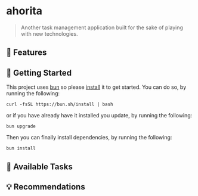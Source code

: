 # ahorita

> Another task management application built for the sake of playing with new technologies.

## 🐣 Features

## 🏁 Getting Started

This project uses [bun](https://bun.sh/) so please [install](https://bun.sh/docs/installation) it to get started. You can do so, by running the following:

```
curl -fsSL https://bun.sh/install | bash
```

or if you have already have it installed you update, by running the following:

```
bun upgrade
```

Then you can finally install dependencies, by running the following:

```
bun install
```

## 🧞 Available Tasks

## 💡 Recommendations
